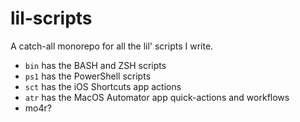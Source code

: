 # lil-scripts
A catch-all monorepo for all the lil' scripts I write.
- `bin` has the BASH and ZSH scripts
- `ps1` has the PowerShell scripts
- `sct` has the iOS Shortcuts app actions
- `atr` has the MacOS Automator app quick-actions and workflows
- mo4r?
